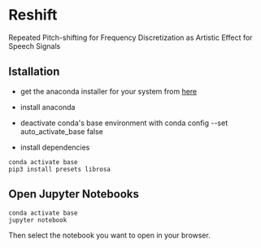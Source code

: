 Reshift
=======

Repeated Pitch-shifting for Frequency Discretization as Artistic Effect for Speech Signals


Istallation
-----------

* get the anaconda installer for your system from [here](https://www.anaconda.com/products/individual)

* install anaconda

* deactivate conda's base environment with
        conda config --set auto_activate_base false

* install dependencies

```
conda activate base
pip3 install presets librosa
```


Open Jupyter Notebooks
----------------------

```
conda activate base
jupyter notebook
```

Then select the notebook you want to open in your browser.
